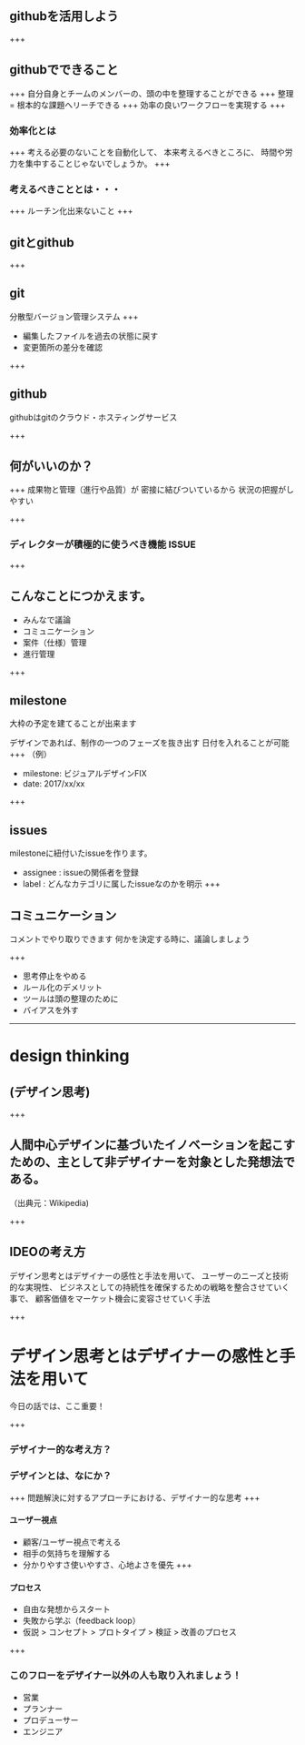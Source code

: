 ## githubを活用しよう
+++
## githubでできること
+++
自分自身とチームのメンバーの、頭の中を整理することができる
+++
整理 = 根本的な課題へリーチできる
+++
効率の良いワークフローを実現する
+++
### 効率化とは
+++
考える必要のないことを自動化して、
本来考えるべきところに、
時間や労力を集中することじゃないでしょうか。
+++
### 考えるべきこととは・・・
+++
ルーチン化出来ないこと
+++
## gitとgithub

+++
## git
分散型バージョン管理システム
+++
- 編集したファイルを過去の状態に戻す
- 変更箇所の差分を確認

+++
## github
githubはgitのクラウド・ホスティングサービス

+++
## 何がいいのか？

+++
成果物と管理（進行や品質）が
密接に結びついているから
状況の把握がしやすい

+++
### ディレクターが積極的に使うべき機能 ISSUE
+++
## こんなことにつかえます。
- みんなで議論
- コミュニケーション
- 案件（仕様）管理
- 進行管理

+++
## milestone
大枠の予定を建てることが出来ます

デザインであれば、制作の一つのフェーズを抜き出す
日付を入れることが可能
+++
（例）
- milestone: ビジュアルデザインFIX
- date: 2017/xx/xx

+++
## issues
milestoneに紐付いたissueを作ります。

- assignee : issueの関係者を登録
- label : どんなカテゴリに属したissueなのかを明示
+++
## コミュニケーション
コメントでやり取りできます
何かを決定する時に、議論しましょう



+++
- 思考停止をやめる
- ルール化のデメリット
- ツールは頭の整理のために
- バイアスを外す


---
# design thinking
## (デザイン思考)

+++
## 人間中心デザインに基づいたイノベーションを起こすための、主として非デザイナーを対象とした発想法である。
（出典元：Wikipedia)

+++
## IDEOの考え方
デザイン思考とはデザイナーの感性と手法を用いて、
ユーザーのニーズと技術的な実現性、
ビジネスとしての持続性を確保するための戦略を整合させていく事で、
顧客価値をマーケット機会に変容させていく手法

+++
# デザイン思考とはデザイナーの感性と手法を用いて
今日の話では、ここ重要！

+++
### デザイナー的な考え方？
### デザインとは、なにか？

+++
問題解決に対するアプローチにおける、デザイナー的な思考
+++
#### ユーザー視点
- 顧客/ユーザー視点で考える
- 相手の気持ちを理解する
- 分かりやすさ使いやすさ、心地よさを優先
+++

#### プロセス
- 自由な発想からスタート
- 失敗から学ぶ（feedback loop）
- 仮説 > コンセプト > プロトタイプ > 検証 > 改善のプロセス

+++
### このフローをデザイナー以外の人も取り入れましょう！
- 営業
- プランナー
- プロデューサー
- エンジニア
